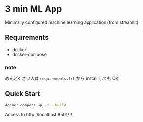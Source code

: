 # 3 min ML App

Minimally configured machine learning application (from streamlit)

## Requirements

* docker
* docker-compose

### note

めんどくさい人は `requirements.txt` から install しても OK 

## Quick Start

```bash
docker-compose up -d --build
```

Access to http://localhost:8501/ !!
